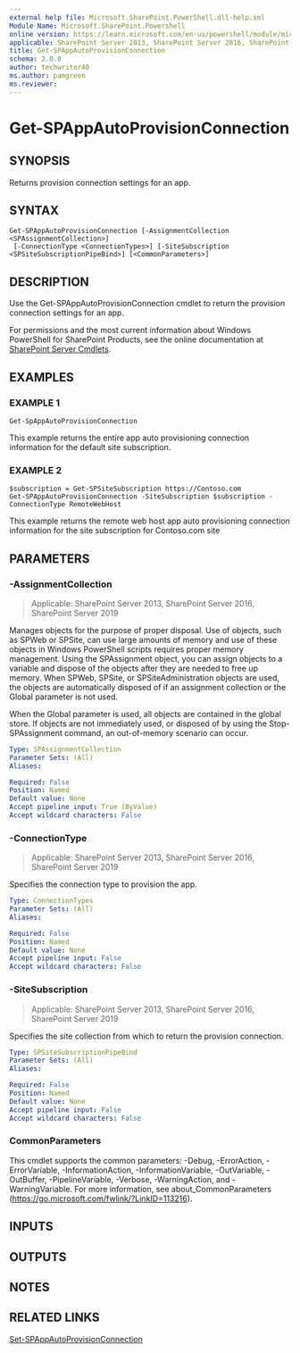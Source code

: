 ```yaml
---
external help file: Microsoft.SharePoint.PowerShell.dll-help.xml
Module Name: Microsoft.SharePoint.Powershell
online version: https://learn.microsoft.com/en-us/powershell/module/microsoft.sharepoint.powershell/get-spappautoprovisionconnection
applicable: SharePoint Server 2013, SharePoint Server 2016, SharePoint Server 2019
title: Get-SPAppAutoProvisionConnection
schema: 2.0.0
author: techwriter40
ms.author: pamgreen
ms.reviewer:
---
```


# Get-SPAppAutoProvisionConnection

## SYNOPSIS

Returns provision connection settings for an app.


## SYNTAX

```
Get-SPAppAutoProvisionConnection [-AssignmentCollection <SPAssignmentCollection>]
 [-ConnectionType <ConnectionTypes>] [-SiteSubscription <SPSiteSubscriptionPipeBind>] [<CommonParameters>]
```

## DESCRIPTION
Use the Get-SPAppAutoProvisionConnection cmdlet to return the provision connection settings for an app.

For permissions and the most current information about Windows PowerShell for SharePoint Products, see the online documentation at [SharePoint Server Cmdlets](https://learn.microsoft.com/powershell/sharepoint/sharepoint-server/sharepoint-server-cmdlets).

## EXAMPLES

### EXAMPLE 1
```
Get-SpAppAutoProvisionConnection
```

This example returns the entire app auto provisioning connection information for the default site subscription.

### EXAMPLE 2
```
$subscription = Get-SPSiteSubscription https://Contoso.com
Get-SPAppAutoProvisionConnection -SiteSubscription $subscription -ConnectionType RemoteWebHost
```

This example returns the remote web host app auto provisioning connection information for the site subscription for Contoso.com site

## PARAMETERS

### -AssignmentCollection

> Applicable: SharePoint Server 2013, SharePoint Server 2016, SharePoint Server 2019

Manages objects for the purpose of proper disposal.
Use of objects, such as SPWeb or SPSite, can use large amounts of memory and use of these objects in Windows PowerShell scripts requires proper memory management.
Using the SPAssignment object, you can assign objects to a variable and dispose of the objects after they are needed to free up memory.
When SPWeb, SPSite, or SPSiteAdministration objects are used, the objects are automatically disposed of if an assignment collection or the Global parameter is not used.

When the Global parameter is used, all objects are contained in the global store.
If objects are not immediately used, or disposed of by using the Stop-SPAssignment command, an out-of-memory scenario can occur.

```yaml
Type: SPAssignmentCollection
Parameter Sets: (All)
Aliases:

Required: False
Position: Named
Default value: None
Accept pipeline input: True (ByValue)
Accept wildcard characters: False
```

### -ConnectionType

> Applicable: SharePoint Server 2013, SharePoint Server 2016, SharePoint Server 2019

Specifies the connection type to provision the app.

```yaml
Type: ConnectionTypes
Parameter Sets: (All)
Aliases:

Required: False
Position: Named
Default value: None
Accept pipeline input: False
Accept wildcard characters: False
```

### -SiteSubscription

> Applicable: SharePoint Server 2013, SharePoint Server 2016, SharePoint Server 2019

Specifies the site collection from which to return the provision connection.

```yaml
Type: SPSiteSubscriptionPipeBind
Parameter Sets: (All)
Aliases:

Required: False
Position: Named
Default value: None
Accept pipeline input: False
Accept wildcard characters: False
```

### CommonParameters
This cmdlet supports the common parameters: -Debug, -ErrorAction, -ErrorVariable, -InformationAction, -InformationVariable, -OutVariable, -OutBuffer, -PipelineVariable, -Verbose, -WarningAction, and -WarningVariable. For more information, see about_CommonParameters (https://go.microsoft.com/fwlink/?LinkID=113216).

## INPUTS

## OUTPUTS

## NOTES

## RELATED LINKS

[Set-SPAppAutoProvisionConnection](Set-SPAppAutoProvisionConnection.md)
